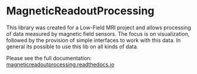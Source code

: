 # MagneticReadoutProcessing

This library was created for a Low-Field MRI project and allows processing of data measured by magnetic field sensors.
The focus is on visualization, followed by the provision of simple interfaces to work with this data.
In general its possible to use this lib on all kinds of data.

Please see the full documentation: [magneticreadoutprocessing.readthedocs.io](https://magneticreadoutprocessing.readthedocs.io/en/latest/)



